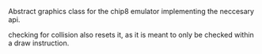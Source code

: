 Abstract graphics class for the chip8 emulator implementing the neccesary api.

checking for collision also resets it, as it is meant to only be checked within a draw instruction.

